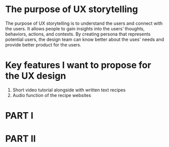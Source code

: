 
# The purpose of UX storytelling

The purpose of UX storytelling is to understand the users and connect with the users. It allows people to gain insights into the users’ thoughts, behaviors, actions, and contexts. By creating persona that represents potential users, the design team can know better about the uses' needs and provide better product for the users. 

# Key features I want to propose for the UX design

1. Short video tutorial alongside with written text recipes
2. Audio function of the recipe websites

# PART I








# PART II





